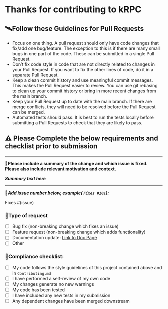 # Thanks for contributing to kRPC
## 🛰️Follow these Guidelines for Pull Requests

 * Focus on one thing. A pull request should only have code changes that fix/add one
   bug/feature. The exception to this is if there are many small bugs in one part of the code. These
   can be submitted in a single Pull Request.
 * Don’t fix code style in code that are not directly related to changes in your Pull Request. If
   you want to fix the other lines of code, do it in a separate Pull Request.
 * Keep a clean commit history and use meaningful commit messages. This makes the Pull Request
   easier to review. You can use git rebasing to clean up your commit history or bring in more
   recent changes from the main branch.
 * Keep your Pull Request up to date with the main branch. If there are merge conflicts, they will
   need to be resolved before the Pull Request can be merged.
 * Automated tests should pass. It is best to run the tests locally before submitting a Pull
   Requests to check that they are likely to pass.
  
   
## ⚠️ Please Complete the below requirements and checklist prior to submission 

---
📑**Please include a summary of the change and which issue is fixed. Please also include relevant motivation and context.** 

***Summary text here***

---

🚀***Add issue number below, example( `Fixes #101`):*** 

Fixes #(issue)

### 🚀Type of request

- [ ] Bug fix (non-breaking change which fixes an issue)
- [ ] Feature request (non-breaking change which adds functionality)
- [ ] Documentation update: [Link to Doc Page](url)
- [ ] Other

### 🚀Compliance checklist:

- [ ] My code follows the style guidelines of this project contained above and in `Contributing.md`
- [ ] I have performed a self-review of my own code
- [ ] My changes generate no new warnings
- [ ] My code has been tested 
- [ ] I have included any new tests in my submission
- [ ] Any dependent changes have been merged downstream
